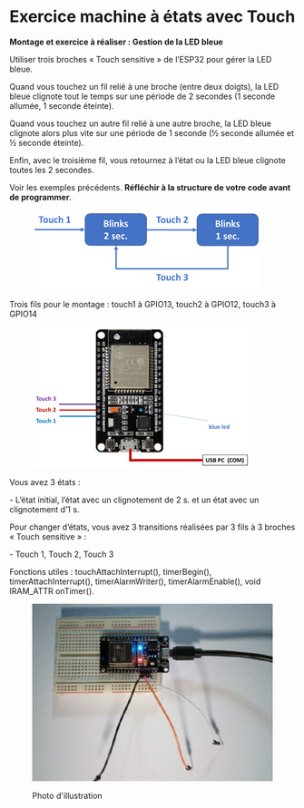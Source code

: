 # Exercice machine à états avec Touch

**Montage et exercice à réaliser : Gestion de la LED bleue**

Utiliser trois broches « Touch sensitive » de l’ESP32 pour gérer la LED bleue.

Quand vous touchez un fil relié à une broche (entre deux doigts), la LED bleue clignote tout le temps sur une période de 2 secondes (1 seconde allumée, 1 seconde éteinte).

Quand vous touchez un autre fil relié à une autre broche, la LED bleue clignote alors plus vite sur une période de 1 seconde (½ seconde allumée et ½ seconde éteinte).

Enfin, avec le troisième fil, vous retournez à l’état ou la LED bleue clignote toutes les 2 secondes.

Voir les exemples précédents. **Réfléchir à la structure de votre code avant de programmer**.

<figure><img src=".gitbook/assets/image (6).png" alt=""><figcaption></figcaption></figure>

Trois fils pour le montage : touch1 à GPIO13, touch2 à GPIO12, touch3 à GPIO14

<figure><img src=".gitbook/assets/image.png" alt=""><figcaption></figcaption></figure>

Vous avez 3 états :

\-        L’état initial, l’état avec un clignotement de 2 s. et un état avec un clignotement d’1 s.

Pour changer d’états, vous avez 3 transitions réalisées par 3 fils à 3 broches « Touch sensitive » :

\-        Touch 1, Touch 2, Touch 3

Fonctions utiles : touchAttachInterrupt(), timerBegin(), timerAttachInterrupt(), timerAlarmWriter(), timerAlarmEnable(), void IRAM\_ATTR onTimer().

<figure><img src=".gitbook/assets/image (5).png" alt=""><figcaption><p>Photo d'illustration</p></figcaption></figure>
